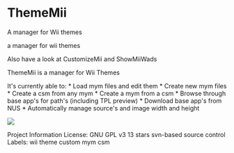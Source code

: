 # ThemeMii
A manager for Wii themes


a manager for wii themes

Also have a look at CustomizeMii and ShowMiiWads

ThemeMii is a manager for Wii Themes

It's currently able to: * Load mym files and edit them * Create new mym files * Create a csm from any mym * Create a mym from a csm * Browse through base app's for path's (including TPL preview) * Download base app's from NUS * Automatically manage source's and image width and height

<img src="http://wiibrew.org/w/images/0/0d/ThemeMii01.png" />

Project Information
License: GNU GPL v3
13 stars
svn-based source control
Labels: 
wii theme custom mym csm


